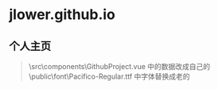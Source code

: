 # jlower.github.io

## 个人主页

> \src\components\GithubProject.vue 中的数据改成自己的
> \public\font\Pacifico-Regular.ttf 中字体替换成老的
